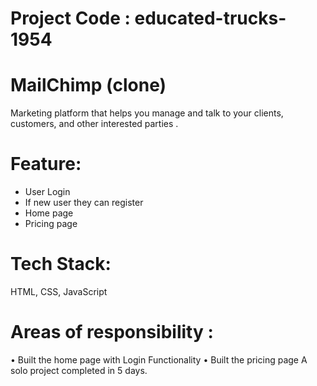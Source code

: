 # Project Code : educated-trucks-1954
# MailChimp (clone)
Marketing platform that helps you manage and
talk to your clients, customers, and other interested
parties .
 # Feature:
 - User Login
 -  If new user they can register
 -  Home page
 -  Pricing page

# Tech Stack: 
HTML, CSS, JavaScript

# Areas of responsibility :
• Built the home page with Login Functionality
• Built the pricing page
A solo project completed in 5 days.


